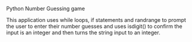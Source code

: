 Python Number Guessing game

This application uses while loops, if statements and randrange to prompt the user to enter their number guesses and uses isdigit() to confirm the input is an integer and then turns the string  input to an integer.
